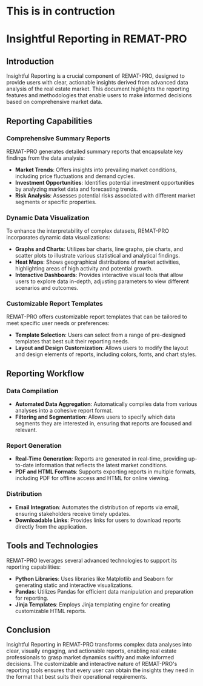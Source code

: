 # This is in contruction

# Insightful Reporting in REMAT-PRO

## Introduction

Insightful Reporting is a crucial component of REMAT-PRO, designed to provide users with clear, actionable insights derived from advanced data analysis of the real estate market. This document highlights the reporting features and methodologies that enable users to make informed decisions based on comprehensive market data.

## Reporting Capabilities

### Comprehensive Summary Reports

REMAT-PRO generates detailed summary reports that encapsulate key findings from the data analysis:

- **Market Trends**: Offers insights into prevailing market conditions, including price fluctuations and demand cycles.
- **Investment Opportunities**: Identifies potential investment opportunities by analyzing market data and forecasting trends.
- **Risk Analysis**: Assesses potential risks associated with different market segments or specific properties.

### Dynamic Data Visualization

To enhance the interpretability of complex datasets, REMAT-PRO incorporates dynamic data visualizations:

- **Graphs and Charts**: Utilizes bar charts, line graphs, pie charts, and scatter plots to illustrate various statistical and analytical findings.
- **Heat Maps**: Shows geographical distributions of market activities, highlighting areas of high activity and potential growth.
- **Interactive Dashboards**: Provides interactive visual tools that allow users to explore data in-depth, adjusting parameters to view different scenarios and outcomes.

### Customizable Report Templates

REMAT-PRO offers customizable report templates that can be tailored to meet specific user needs or preferences:

- **Template Selection**: Users can select from a range of pre-designed templates that best suit their reporting needs.
- **Layout and Design Customization**: Allows users to modify the layout and design elements of reports, including colors, fonts, and chart styles.

## Reporting Workflow

### Data Compilation

- **Automated Data Aggregation**: Automatically compiles data from various analyses into a cohesive report format.
- **Filtering and Segmentation**: Allows users to specify which data segments they are interested in, ensuring that reports are focused and relevant.

### Report Generation

- **Real-Time Generation**: Reports are generated in real-time, providing up-to-date information that reflects the latest market conditions.
- **PDF and HTML Formats**: Supports exporting reports in multiple formats, including PDF for offline access and HTML for online viewing.

### Distribution

- **Email Integration**: Automates the distribution of reports via email, ensuring stakeholders receive timely updates.
- **Downloadable Links**: Provides links for users to download reports directly from the application.

## Tools and Technologies

REMAT-PRO leverages several advanced technologies to support its reporting capabilities:

- **Python Libraries**: Uses libraries like Matplotlib and Seaborn for generating static and interactive visualizations.
- **Pandas**: Utilizes Pandas for efficient data manipulation and preparation for reporting.
- **Jinja Templates**: Employs Jinja templating engine for creating customizable HTML reports.

## Conclusion

Insightful Reporting in REMAT-PRO transforms complex data analyses into clear, visually engaging, and actionable reports, enabling real estate professionals to grasp market dynamics swiftly and make informed decisions. The customizable and interactive nature of REMAT-PRO's reporting tools ensures that every user can obtain the insights they need in the format that best suits their operational requirements.
